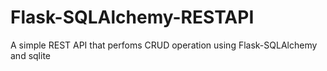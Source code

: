 # Flask-SQLAlchemy-RESTAPI

A simple REST API that perfoms CRUD operation using Flask-SQLAlchemy and sqlite
